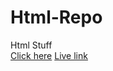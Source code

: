 # Html-Repo
Html Stuff<br>
<a  href="Simulated screens/first.html">Click here</a>
<a href="https://niranjan569.github.io/Html-Repo/first.html">Live link<a>
